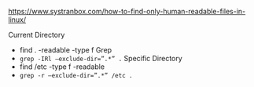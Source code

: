https://www.systranbox.com/how-to-find-only-human-readable-files-in-linux/

Current Directory 
- find . -readable -type f
Grep
- `grep -IRl –exclude-dir=”.*” .`
Specific Directory
- find /etc -type f -readable
-  `grep -r –exclude-dir=”.*” /etc .`

